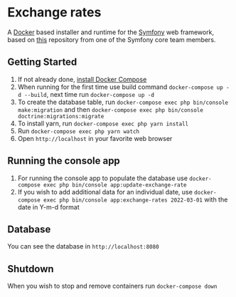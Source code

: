# Exchange rates

A [Docker](https://www.docker.com/) based installer and runtime for the [Symfony](https://symfony.com) web framework, based on [this](https://github.com/dunglas/symfony-docker) repository from one of the Symfony core team members.

## Getting Started
1. If not already done, [install Docker Compose](https://docs.docker.com/compose/install/)
2. When running for the first time use build command `docker-compose up -d --build`, next time
   run `docker-compose up -d`
3. To create the database table, run `docker-compose exec php bin/console make:migration` and then `docker-compose exec php bin/console doctrine:migrations:migrate`
4. To install yarn, run `docker-compose exec php yarn install`
5. Run `docker-compose exec php yarn watch`
6. Open `http://localhost` in your favorite web browser

## Running the console app
1. For running the console app to populate the database use `docker-compose exec php bin/console app:update-exchange-rate`
2. If you wish to add additional data for an individual date, use `docker-compose exec php bin/console app:exchange-rates 2022-03-01` with the date in Y-m-d format

## Database
You can see the database in `http://localhost:8080`

## Shutdown
When you wish to stop and remove containers run `docker-compose down`
